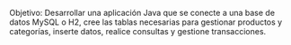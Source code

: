 Objetivo:
Desarrollar una aplicación Java que se conecte a una base de datos MySQL o H2, cree las tablas necesarias para gestionar productos y categorías, inserte datos, realice consultas y gestione transacciones.
